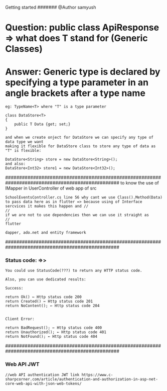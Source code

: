 ﻿Getting started
####### @Author samyush

# Question: public class ApiResponse<T> => what does T stand for (Generic Classes) 

# Answer:   Generic type is declared by specifying a type parameter in an angle brackets after a type name
    eg: TypeName<T> where "T" is a type parameter 
    
    class DataStore<T>
    {
        public T Data {get; set;}
    }

    and when we create onject for DataStore we can specify any type of data type we want
    making it flexible for DataStore class to store any type of data as "T" is flexible:

    DataStore<String> store = new DataStore<String>();
    and also:
    DataStore<Int32> store1 = new DataStore<Int32>();

#################################################################################################
    to know the use of IMapper in UserController of web app of src

    SchoolEventsController.cs line 56 why cant we use Class().Method(Data) to pass data here as in flutter => because using of Interface sercvices it makes this happen and //
    //                                                                                                        if we are not to use dependencies then we can use it straight as 
    //                                                                                                        flutter

    dapper, ado.net and entity framework

#################################################################################################

### Status code: =>>  
    You could use StatusCode(???) to return any HTTP status code.

    Also, you can use dedicated results:

    Success:

    return Ok() ← Http status code 200
    return Created() ← Http status code 201
    return NoContent(); ← Http status code 204


    Client Error:

    return BadRequest(); ← Http status code 400
    return Unauthorized(); ← Http status code 401
    return NotFound(); ← Http status code 404

#################################################################################################

### Web API JWT
    //web API authentication JWT link https://www.c-sharpcorner.com/article/authentication-and-authorization-in-asp-net-core-web-api-with-json-web-tokens/

